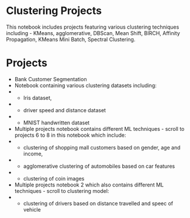 # Clustering Projects
This notebook includes projects featuring various clustering techniques including - KMeans, agglomerative, DBScan, Mean Shift, BIRCH, Affinity Propagation, KMeans Mini Batch, Spectral Clustering.

# Projects
* Bank Customer Segmentation
* Notebook containing various clustering datasets including: 
* - Iris dataset, 
* - driver speed and distance dataset 
* - MNIST handwritten dataset
* Multiple projects notebook contains different ML techniques - scroll to projects 6 to 8 in this notebook which include:
* - clustering of shopping mall customers based on gender, age and income, 
* - agglomerative clustering of automobiles based on car features
* - clustering of coin images
* Multiple projects notebook 2 which also contains different ML techniques - scroll to clustering model:
* - clustering of drivers based on distance travelled and speec of vehicle
